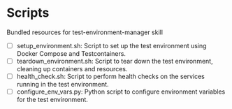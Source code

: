 # Scripts

Bundled resources for test-environment-manager skill

- [ ] setup_environment.sh: Script to set up the test environment using Docker Compose and Testcontainers.
- [ ] teardown_environment.sh: Script to tear down the test environment, cleaning up containers and resources.
- [ ] health_check.sh: Script to perform health checks on the services running in the test environment.
- [ ] configure_env_vars.py: Python script to configure environment variables for the test environment.
